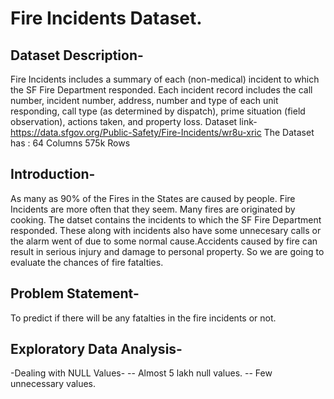 # Fire Incidents Dataset.

## Dataset Description-
Fire Incidents includes a summary of each (non-medical) incident to which the SF Fire Department responded. Each incident record includes the call number, incident number, address, number and type of each unit responding, call type (as determined by dispatch), prime situation (field observation), actions taken, and property loss.
Dataset link- https://data.sfgov.org/Public-Safety/Fire-Incidents/wr8u-xric
The Dataset has :
64 Columns
575k Rows


## Introduction-
As many as 90% of the Fires in the States are caused by people. Fire Incidents are more often that they seem. Many fires are originated by cooking. The datset contains the incidents to which the SF Fire Department responded. These along with incidents also have some unnecesary calls or the alarm went of due to some normal cause.Accidents caused by fire can result in serious injury and damage to personal property. So we are going to evaluate the chances of fire fatalties.

## Problem Statement-
To predict if there will be any fatalties in the fire incidents or not.

## Exploratory Data Analysis-
-Dealing with NULL Values-
    -- Almost 5 lakh null values.
    -- Few unnecessary values.




